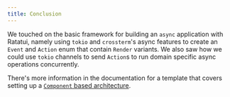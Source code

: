 ```yaml
---
title: Conclusion
---
```


We touched on the basic framework for building an `async` application with Ratatui, namely using
`tokio` and `crossterm`'s async features to create an `Event` and `Action` enum that contain
`Render` variants. We also saw how we could use `tokio` channels to send `Action`s to run domain
specific async operations concurrently.

There's more information in the documentation for a template that covers setting up a
[`Component` based architecture](/concepts/application-patterns/component-architecture/).
